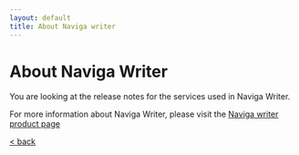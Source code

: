 ```yaml
---
layout: default
title: About Naviga writer
---
```


# About Naviga Writer

You are looking at the release notes for the services used in Naviga Writer.

For more information about Naviga Writer, please visit the <a href="https://www.infomaker.io/newspilot-writer/">Naviga writer product page</a>


<a href="..">&lt; back</a>